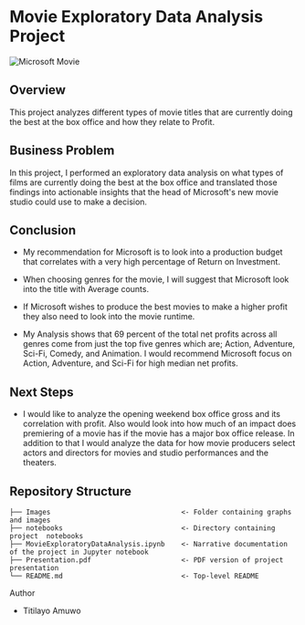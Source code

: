 # Movie Exploratory Data Analysis Project

![Microsoft Movie](https://images.macrumors.com/t/dKAZ7HVGfF6cDvUubk6yiHhmyqU=/1600x1200/smart/article-new/2018/07/movies-and-tv-microsoft-app.jpg)

## Overview 

This project analyzes different types of movie titles that are currently doing the best at the box office and how they relate to Profit.

## Business Problem

In this project, I performed an exploratory data analysis on what types of films are currently doing the best at the box office and translated those findings into actionable insights that the head of Microsoft's new movie studio could use to make a decision. 

## Conclusion

- My recommendation for Microsoft is to look into a production budget that correlates with a very high percentage of Return on Investment.

- When choosing genres for the movie, I will suggest that Microsoft look into the title with Average counts. 

- If Microsoft wishes to produce the best movies to make a higher profit they also need to look into the movie runtime.
  
- My Analysis shows that 69 percent of the total net profits across all genres come from just the top five  genres which are; Action, Adventure, Sci-Fi, Comedy, and Animation. I would recommend Microsoft focus on Action, Adventure, and Sci-Fi for high median net profits.


## Next Steps

- I would like to analyze the opening weekend box office gross and its correlation with profit. Also would look into how much of an impact does premiering of a movie has if the movie has a major box office release. In addition to that I would analyze the data for how movie producers select actors and directors for movies and studio performances and the theaters.

 ## Repository Structure

```
├── Images                                <- Folder containing graphs and images  
├── notebooks                             <- Directory containing project  notebooks 
├── MovieExploratoryDataAnalysis.ipynb    <- Narrative documentation of the project in Jupyter notebook
├── Presentation.pdf                      <- PDF version of project presentation
└── README.md                             <- Top-level README
``` 

Author 
- Titilayo Amuwo
